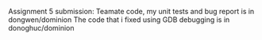 Assignment 5 submission: 
Teamate code, my unit tests and bug report is in dongwen/dominion
The code that i fixed using GDB debugging is in donoghuc/dominion
